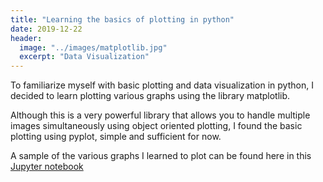 ```yaml
---
title: "Learning the basics of plotting in python"
date: 2019-12-22
header:
  image: "../images/matplotlib.jpg"
  excerpt: "Data Visualization"
---
```


To familiarize myself with basic plotting and data visualization in python, I decided to learn plotting various graphs using the library matplotlib.  

Although this is a very powerful library that allows you to handle multiple images simultaneously using object oriented plotting, I found the basic plotting using pyplot, simple and sufficient for now.  

A sample of the various graphs I learned to plot can be found here in this [Jupyter notebook](https://github.com/akhilayaragoppa/akhilayaragoppa.github.io/blob/master/source_code/Titanic-Data-Visualization.ipynb)
